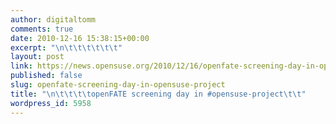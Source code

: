 ```yaml
---
author: digitaltomm
comments: true
date: 2010-12-16 15:38:15+00:00
excerpt: "\n\t\t\t\t\t\t"
layout: post
link: https://news.opensuse.org/2010/12/16/openfate-screening-day-in-opensuse-project/
published: false
slug: openfate-screening-day-in-opensuse-project
title: "\n\t\t\t\topenFATE screening day in #opensuse-project\t\t"
wordpress_id: 5958
---
```

		
